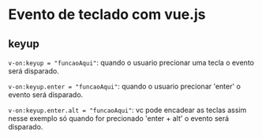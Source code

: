 

# Evento de teclado com vue.js

## keyup
  `v-on:keyup = "funcaoAqui"`: quando o usuario precionar uma tecla o evento será disparado.

  `v-on:keyup.enter = "funcaoAqui"`: quando o usuario precionar 'enter' o evento será disparado.

  `v-on:keyup.enter.alt = "funcaoAqui"`: vc pode encadear as teclas assim nesse exemplo só quando for precionado 'enter + alt' o evento será disparado.



  